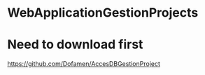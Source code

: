 # WebApplicationGestionProjects

# Need to download first 
https://github.com/Dofamen/AccesDBGestionProject
